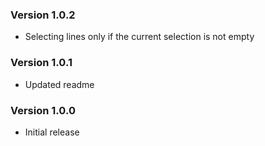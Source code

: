### Version 1.0.2
- Selecting lines only if the current selection is not empty

### Version 1.0.1
- Updated readme

### Version 1.0.0
- Initial release
